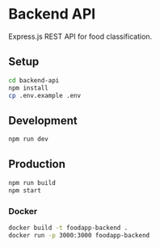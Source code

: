 # Backend API

Express.js REST API for food classification.

## Setup

```bash
cd backend-api
npm install
cp .env.example .env
```

## Development

```bash
npm run dev
```

## Production

```bash
npm run build
npm start
```

### Docker

```bash
docker build -t foodapp-backend .
docker run -p 3000:3000 foodapp-backend
```
